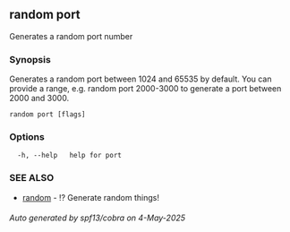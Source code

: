 ## random port

Generates a random port number

### Synopsis

Generates a random port between 1024 and 65535 by default. You can provide a range, e.g. random port 2000-3000 to generate a port between 2000 and 3000.

```
random port [flags]
```

### Options

```
  -h, --help   help for port
```

### SEE ALSO

* [random](random.md)	 - ⁉️ Generate random things!

###### Auto generated by spf13/cobra on 4-May-2025
